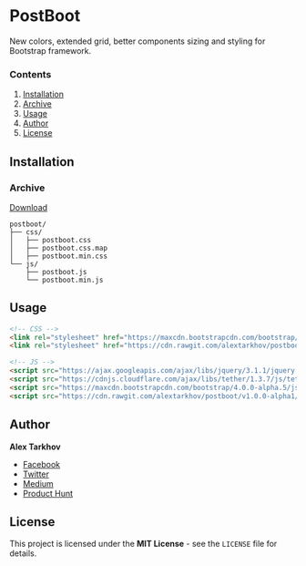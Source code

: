 # PostBoot

New colors, extended grid, better components sizing and styling for Bootstrap framework.

### Contents

1. [Installation](#installation)
  1. [Archive](#archive)
2. [Usage](#usage)
3. [Author](#author)
4. [License](#license)

## Installation

### Archive

[Download](https://github.com/alextarkhov/postboot/releases/download/v1.0.0-alpha1/postboot-1.0.0-alpha1-dist.zip)

```
postboot/
├── css/
│   ├── postboot.css
│   ├── postboot.css.map
│   ├── postboot.min.css
└── js/
    ├── postboot.js
    └── postboot.min.js
```

## Usage

```html
<!-- CSS -->
<link rel="stylesheet" href="https://maxcdn.bootstrapcdn.com/bootstrap/4.0.0-alpha.5/css/bootstrap.min.css"/>
<link rel="stylesheet" href="https://cdn.rawgit.com/alextarkhov/postboot/v1.0.0-alpha1/dist/css/postboot.min.css"/>

<!-- JS -->
<script src="https://ajax.googleapis.com/ajax/libs/jquery/3.1.1/jquery.min.js"></script>
<script src="https://cdnjs.cloudflare.com/ajax/libs/tether/1.3.7/js/tether.min.js"></script>
<script src="https://maxcdn.bootstrapcdn.com/bootstrap/4.0.0-alpha.5/js/bootstrap.min.js"></script>
<script src="https://cdn.rawgit.com/alextarkhov/postboot/v1.0.0-alpha1/dist/js/postboot.min.js"></script>
```

## Author

**Alex Tarkhov**

* [Facebook](https://www.facebook.com/alextarkhov)
* [Twitter](https://twitter.com/alextarkhov)
* [Medium](https://medium.com/@alextarkhov)
* [Product Hunt](https://www.producthunt.com/@alextarkhov)

## License

This project is licensed under the **MIT License** - see the `LICENSE` file for details.
